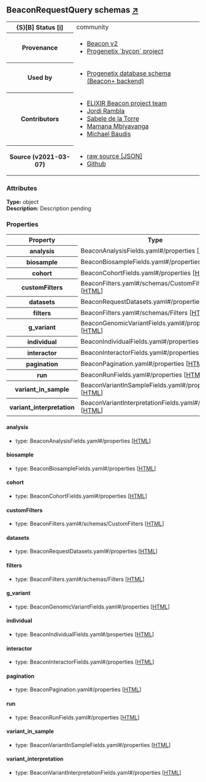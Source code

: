 
<div id="schema-header-title">
  <h2>BeaconRequestQuery <span id="schema-header-title-project">schemas <a href="https://github.com/progenetix/schemas" target="_BLANK">&nearr;</a></span> </h2>
</div>

<table id="schema-header-table">
  <tr>
    <th>{S}[B] Status <a href="https://schemablocks.org/about/sb-status-levels.html">[i]</a></th>
    <td><div id="schema-header-status">community</div></td>
  </tr>

  <tr>
    <th>Provenance</th>
    <td>
      <ul>
<li><a href="https://github.com/ga4gh-beacon/specification-v2">Beacon v2</a></li>
<li><a href="https://github.com/progenetix/bycon/">Progenetix `bycon` project</a></li>
      </ul>
    </td>
  </tr>
  <tr>
    <th>Used by</th>
    <td>
      <ul>
<li><a href="https://github.com/progenetix/schemas/">Progenetix database schema (Beacon+ backend)</a></li>
      </ul>
    </td>
  </tr>

<!--more-->

  <tr>
    <th>Contributors</th>
    <td>
      <ul>
<li><a href="https://beacon-project.io/categories/people.html">ELIXIR Beacon project team</a></li>
<li><a href="https://github.com/jrambla">Jordi Rambla</a></li>
<li><a href="https://github.com/sdelatorrep">Sabele de la Torre</a></li>
<li><a href="https://github.com/mamanambiya">Mamana Mbiyavanga</a></li>
<li><a href="https://orcid.org/0000-0002-9903-4248">Michael Baudis</a></li>
      </ul>
    </td>
  </tr>
  <tr>
    <th>Source (v2021-03-07)</th>
    <td>
      <ul>
        <li><a href="current/BeaconRequestQuery.json" target="_BLANK">raw source [JSON]</a></li>
        <li><a href="https://github.com/progenetix/schemas/blob/master/schemas/BeaconRequestQuery.yaml" target="_BLANK">Github</a></li>
      </ul>
    </td>
  </tr>
</table>

<div id="schema-attributes-title">
  <h3>Attributes</h3>
</div>

  
__Type:__ object  
__Description:__ Description pending

### Properties

<table id="schema-properties-table">
  <tr>
    <th>Property</th>
    <th>Type</th>
  </tr>
  <tr>
    <th>analysis</th>
    <td>BeaconAnalysisFields.yaml#/properties [<a href="./BeaconAnalysisFields.html">HTML</a>]</td>
  </tr>
  <tr>
    <th>biosample</th>
    <td>BeaconBiosampleFields.yaml#/properties [<a href="./BeaconBiosampleFields.html">HTML</a>]</td>
  </tr>
  <tr>
    <th>cohort</th>
    <td>BeaconCohortFields.yaml#/properties [<a href="./BeaconCohortFields.html">HTML</a>]</td>
  </tr>
  <tr>
    <th>customFilters</th>
    <td>BeaconFilters.yaml#/schemas/CustomFilters [<a href="./BeaconFilters.html">HTML</a>]</td>
  </tr>
  <tr>
    <th>datasets</th>
    <td>BeaconRequestDatasets.yaml#/properties [<a href="./BeaconRequestDatasets.html">HTML</a>]</td>
  </tr>
  <tr>
    <th>filters</th>
    <td>BeaconFilters.yaml#/schemas/Filters [<a href="./BeaconFilters.html">HTML</a>]</td>
  </tr>
  <tr>
    <th>g_variant</th>
    <td>BeaconGenomicVariantFields.yaml#/properties [<a href="./BeaconGenomicVariantFields.html">HTML</a>]</td>
  </tr>
  <tr>
    <th>individual</th>
    <td>BeaconIndividualFields.yaml#/properties [<a href="./BeaconIndividualFields.html">HTML</a>]</td>
  </tr>
  <tr>
    <th>interactor</th>
    <td>BeaconInteractorFields.yaml#/properties [<a href="./BeaconInteractorFields.html">HTML</a>]</td>
  </tr>
  <tr>
    <th>pagination</th>
    <td>BeaconPagination.yaml#/properties [<a href="./BeaconPagination.html">HTML</a>]</td>
  </tr>
  <tr>
    <th>run</th>
    <td>BeaconRunFields.yaml#/properties [<a href="./BeaconRunFields.html">HTML</a>]</td>
  </tr>
  <tr>
    <th>variant_in_sample</th>
    <td>BeaconVariantInSampleFields.yaml#/properties [<a href="./BeaconVariantInSampleFields.html">HTML</a>]</td>
  </tr>
  <tr>
    <th>variant_interpretation</th>
    <td>BeaconVariantInterpretationFields.yaml#/properties [<a href="./BeaconVariantInterpretationFields.html">HTML</a>]</td>
  </tr>

</table>


#### analysis

* type: BeaconAnalysisFields.yaml#/properties [<a href="./BeaconAnalysisFields.html">HTML</a>]




#### biosample

* type: BeaconBiosampleFields.yaml#/properties [<a href="./BeaconBiosampleFields.html">HTML</a>]




#### cohort

* type: BeaconCohortFields.yaml#/properties [<a href="./BeaconCohortFields.html">HTML</a>]




#### customFilters

* type: BeaconFilters.yaml#/schemas/CustomFilters [<a href="./BeaconFilters.html">HTML</a>]




#### datasets

* type: BeaconRequestDatasets.yaml#/properties [<a href="./BeaconRequestDatasets.html">HTML</a>]




#### filters

* type: BeaconFilters.yaml#/schemas/Filters [<a href="./BeaconFilters.html">HTML</a>]




#### g_variant

* type: BeaconGenomicVariantFields.yaml#/properties [<a href="./BeaconGenomicVariantFields.html">HTML</a>]




#### individual

* type: BeaconIndividualFields.yaml#/properties [<a href="./BeaconIndividualFields.html">HTML</a>]




#### interactor

* type: BeaconInteractorFields.yaml#/properties [<a href="./BeaconInteractorFields.html">HTML</a>]




#### pagination

* type: BeaconPagination.yaml#/properties [<a href="./BeaconPagination.html">HTML</a>]




#### run

* type: BeaconRunFields.yaml#/properties [<a href="./BeaconRunFields.html">HTML</a>]




#### variant_in_sample

* type: BeaconVariantInSampleFields.yaml#/properties [<a href="./BeaconVariantInSampleFields.html">HTML</a>]




#### variant_interpretation

* type: BeaconVariantInterpretationFields.yaml#/properties [<a href="./BeaconVariantInterpretationFields.html">HTML</a>]




